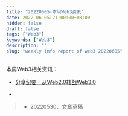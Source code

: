 ```yaml
---
title: "20220605-本周Web3资讯"
date: 2022-06-05T21:00:00+08:00
hidden: false
draft: false
tags: ["Web3"]
keywords: ["Web3"]
description: ""
slug: "weekly info report of web3 20220605"
---
```


本周Web3相关资讯：

- [分享纪要｜从Web2.0转战Web3.0](https://mp.weixin.qq.com/s/cabiTHE0C6oAS1P8gICFKA)

  


<!--more-->

- 


> - 20220530，文章草稿
